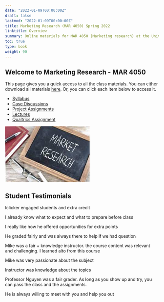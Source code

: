 ```yaml
---
date: "2022-01-09T00:00:00Z"
draft: false
lastmod: "2022-01-09T00:00:00Z"
title: Marketing Research (MAR 4050) Spring 2022
linktitle: Overview
summary: Online materials for MAR 4050 (Marketing research) at the University of Missouri in Spring 2022.
toc: true
type: book
weight: 90
---
```


## Welcome to Marketing Research - MAR 4050

This page gives you a quick access to all the class materials. 
You can either download all materials [here](https://github.com/mikenguyen13/mar4050_S22/archive/refs/heads/main.zip). Or, you can click each item below to access it.

 * [Syllabus](https://github.com/mikenguyen13/mar4050_S22/raw/main/mar4050_S22_MikeN.pdf)
 * [Case Discussions](https://github.com/mikenguyen13/mar4050_S22/tree/main/case_discussion)
 * [Project Assignments](https://github.com/mikenguyen13/mar4050_S22/tree/main/project_assignment)
 * [Lectures](https://github.com/mikenguyen13/mar4050_S22/tree/main/lectures)
 * [Qualtrics Assignment](https://github.com/mikenguyen13/mar4050_S22/raw/main/Qualtrics%20assign.docx)

![Image](https://raw.githubusercontent.com/mikenguyen13/mar4050_S22/main/download.jpg)

## Student Testimonials

Iclicker engaged students and extra credit

I already know what to expect and what to prepare before class

I really like how he offered opportunities for extra points 

He graded fairly and was always there to help if we had question

Mike was a fair + knowledge instructor. the course content was relevant and challenging. I learned alto from this course 

Mike was very passionate about the subject 

Instructor was knowledge about the topics

Professor Nguyen was a fair grader. As long as you show up and try, you can pass the class and the assignments. 

He is always willing to meet with you and help you out

